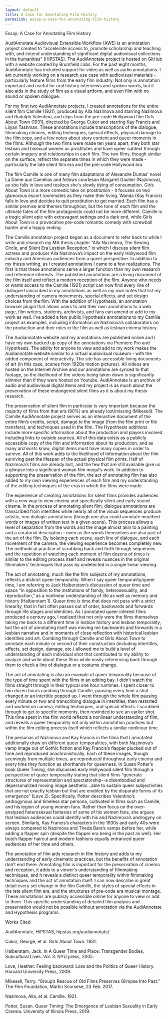```yaml
---
layout: default
title: A Case for Annotating Film History
permalink: essay-a-case-for-annotating-film-history
---
```

<!-- Add an essay or interpretive material below this line,
using HTML or markdown.  Do not modify this file above this line -->

Essay: A Case for Annotating Film History

AudiAnnotate Audiovisual Extensible Workflow (AWE) is an annotation project created to “accelerate access to, promote scholarship and teaching with, and extend understanding of significant digital audiovisual collections in the humanities” (HiPSTAS). The AudiAnnotate project is hosted on GitHub with a website created by Brumfield Labs. For the past eight months, AudiAnnotate has included support for video as well as audio annotations. I am currently working on a research use case with audiovisual materials - particularly feature films from the early film industry. Not only is annotation important and useful for oral history interviews and spoken words, but it also aids in the study of film as a visual artform, and even film with no sound or spoken dialogue.

For my first two AudiAnnotate projects, I created annotations for the entire silent film Camille (1921), produced by Alla Nazimova and starring Nazimova and Rudolph Valentino, and clips from the pre-code Hollywood film Girls About Town (1931), directed by George Cukor and starring Kay Francis and Lilyan Tashman. These annotations include transcriptions of the dialogue, filmmaking choices, editing techniques, special effects, physical damage to the film copy, and a few notes about story content and queer moments in the films. Although the two films were made ten years apart, they both star lesbian and bisexual women as prostitutes and have queer subtext through certain imagery and relationships in each film. The two films, though similar on the surface, reflect the separate times in which they were made - particularly the late silent film era and the pre-code Hollywood era.

The film Camille is one of many film adaptations of Alexandre Dumas' novel La Dame aux Camélias and follows courtesan Margaret Gautier (Nazimova), as she falls in love and realizes she's slowly dying of consumption. Girls About Town is a more comedic take on prostitution - it focuses on two glamorous escort roommates as they make their living. Wanda (Kay Francis) falls in love and decides to quit prostitution to get married. Each film has a similar premise and themes throughout, but the tone of each film and the ultimate fates of the film protagonists could not be more different. Camille is a tragic silent epic with extravagant settings and a dark end, while Girls About Town is a provocative pre-code romantic comedy with screwball banter and a happy ending.

The Camille annotation project began as a document to refer back to while I write and research my MA thesis chapter “Alla Nazimova, The Sewing Circle, and Silent Era Lesbian Reception,” in which I discuss silent film actress and producer Alla Nazimova’s impact on the early Hollywood film industry and American audiences from a queer perspective. In addition to my thesis writing, as I created annotations I came to a few realizations. The first is that these annotations serve a larger function than my own research and reference interests. The published annotations are a living document of the film itself and reflect a modern reception of the film. Anyone who needs or wants access to the Camille (1921) script can now find every line of dialogue transcribed in my annotations as well as my own notes that list my understanding of camera movements, special effects, and set design choices from the film. With the addition of Hypothesis, an annotation browser plugin that allows users to add their own annotations to a web page, film writers, students, archivists, and fans can amend or add to my work as well. I’ve added a few public Hypothesis annotations to my Camille project as examples, including information on Nazimova’s collaborators on the production and their roles in the film as well as lesbian cinema history.

The Audiannotate website and my annotations are published online and I have my own backed up copy of the annotations via Premiere Pro and Hypothesis. The ability for anyone to view and add to my work makes the Audiannotate website similar to a virtual audiovisual museum - with the added component of interactivity. The site has accessible living documents of art (in this case, scenes from 1920s motion pictures). All videos are hosted on the Internet Archive and our annotations are synced to that footage, so the likelihood of the videos being taken down is significantly slimmer than if they were hosted on Youtube. AudiAnnotate is an archive of audio and audiovisual digital items and my project is as much about the preservation of these endangered silent films as it is about my thesis research.

The preservation of silent film in particular is very important because the majority of films from that era (90%) are already lost/missing (Mikesell). The Camille AudiAnnotate project serves as an interactive document of the entire film’s credits, script, damage to the image (from the film print or file transfers), and techniques used in the film. The Hypothesis additions include more specific information about the production and players involved including links to outside sources. All of this data exists as a publicly accessible copy of the film and information about its production, and as many archivists know, digital items must have many copies in order to survive. All of this work adds to the likelihood of information about the film surviving past the lifespan of the actual physical film prints. Half of Nazimova’s films are already lost, and the few that are still available give us a glimpse into a significant woman film mogul’s work. In addition to supporting the preservation of the film, the act of annotating film has also added to my own viewing experiences of each film and my understanding of the editing techniques of the eras in which the films were made.

The experience of creating annotations for silent films provides audiences with a new way to view cinema and specifically silent and early sound cinema. In the process of annotating silent film, dialogue annotations are transcribed from intertitles while nearly all of the visual sequences produce artistic, non dialogic annotations (though one also could annotate mouthed words or images of written text in a given scene). This process allows a level of separation from the words and the image almost akin to a painting and a curatorial description - even as the words themselves are also part of the art of the film. By isolating each scene, each line of dialogue, and each movement of the camera, the viewing experience becomes completely new. The methodical practice of scrubbing back and forth through sequences and the repetition of watching each moment of film dozens of times is similar to the editing process itself and reveals nuances in the original filmmakers’ techniques that pass by undetected in a single linear viewing.

The act of annotating, much like the film subjects of my annotations, reflects a distinct queer temporality. When I say queer temporality/queer time, I am referring to Jack Halberstam’s discussion of queer time and space “in opposition to the institutions of family, heterosexuality, and reproduction,” as a nonlinear understanding of life as well as memory and history (Halberstam 1). Queer time is time that does not pass with a strict linearity, that in fact often passes out of order, backwards and forwards through life stages and identities. As I annotated queer interest films produced a century ago, I realized that not only were the films themselves taking me back to a different time in lesbian history and lesbian temporality, but the act of annotating itself was moving me backwards and forwards in a lesbian narrative and in moments of close reflection with historical lesbian identities and art. Combing through Camille and Girls About Town to annotate each minute or second of their construction (including intertitles, effects, set design, damage, etc.) allowed me to build a level of understanding of each individual shot that contributed to my ability to analyze and write about these films while easily referencing back through them to check a line of dialogue or a costume change. 

The act of annotating is also an example of queer temporality because of the type of time spent with the films in an editing bay. I didn’t watch the films straight through in their typical one hour runtimes. I spent closer to two dozen hours combing through Camille, pausing every time a shot changed or an intertitle popped up. I went through the whole film pausing every minute or two and transcribing dialogue in intertitles, then restarted and worked on camera, editing techniques, and special effects. I scrubbed through to get to specific moments, then rewinded to see an earlier shot. This time spent in the film world reflects a nonlinear understanding of film, and reveals a queer temporality not only within annotation practices but within the film editing process itself which reflects a similar nonlinear time.

The personas of Nazimova and Kay Francis in the films that I annotated additionally draw on different queer temporalities, with both Nazimova’s vamp image out of Gothic fiction and Kay Francis’s flapper plucked out of time and reproduced anachronistically. Each of these images, though seemingly from multiple times, are reproduced throughout early cinema and every time they function as shorthands for queerness. In Susan Potter’s book Queer Timing, she discusses early Hollywood silent film through a perspective of queer temporality stating that silent films “generate structures of representation and spectatorship--a disembodied and depersonalized moving image aesthetic...able to sustain queer subjectivities that are not exactly lesbian but that are enabled by the disparate forms of its emergence” (Love 2). Specifically, Potter describes Valentino’s androgynous and timeless star persona, cultivated in films such as Camille, and his legion of young women fans. Rather than focus on the over-analyzed heterosexual fantasies of some of his women fans, she argues that lesbian audiences could identify with his and Nazimova’s androgyny on screen. Similarly, Kay Francis’s characters in the 1930s and early 40s were always compared to Nazimova and Theda Bara’s vamps before her, while adding a flapper spin (despite the flapper era being in the past as well). Her butch flapper haircut and modern fashions equally entranced queer audiences of her time and others.

The annotation of film aids research in film history and adds to my understanding of early cinematic practices, but the benefits of annotation don’t end there. Annotating film is important for the preservation of cinema and reception, it adds to a viewer’s understanding of filmmaking techniques, and it reveals a distinct queer temporality within filmmaking techniques and the act of annotation itself. I can now describe in great detail every set change in the film Camille, the styles of special effects in the late silent film era, and the structures of pre-code era musical montage. These annotations are publicly accessible online for anyone to view or add to them. This specific understanding of detailed film analysis and preservation would not be possible without annotation via the AudiAnnotate and Hypothesis programs.

Works Cited

AudiAnnotate, HiPSTAS, hipstas.org/audiannotate/.

Cukor, George, et al. Girls About Town. 1931.

Halberstam, Jack. In A Queer Time and Place: Transgender Bodies, Subcultural Lives. Vol. 3. NYU press, 2005.

Love, Heather. Feeling backward: Loss and the Politics of Queer History. Harvard University Press, 2009.

Mikesell, Terry. “Group’s Rescue of Old Films Preserves Glimpse Into Past.” The Film Foundation, Martin Scorsese, 23 Feb. 2017.

Nazimova, Alla, et al. Camille. 1921.

Potter, Susan. Queer Timing: The Emergence of Lesbian Sexuality in Early Cinema. University of Illinois Press, 2019.



